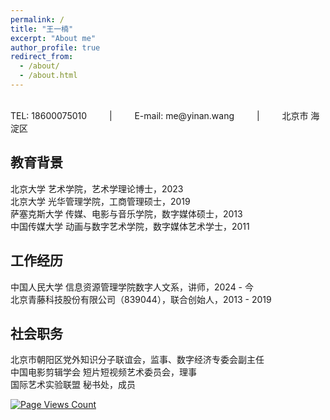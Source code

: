 ```yaml
---
permalink: /
title: "王一楠"
excerpt: "About me"
author_profile: true
redirect_from: 
  - /about/
  - /about.html
---
```

 <br/>
TEL: 18600075010  &emsp;&emsp;  |  &emsp;&emsp;  E-mail: me@yinan.wang  &emsp;&emsp;  |   &emsp;&emsp; 北京市 海淀区

## 教育背景
北京大学 艺术学院，艺术学理论博士，2023<br/>
北京大学 光华管理学院，工商管理硕士，2019<br/>
萨塞克斯大学 传媒、电影与音乐学院，数字媒体硕士，2013<br/>
中国传媒大学 动画与数字艺术学院，数字媒体艺术学士，2011<br/>

## 工作经历
中国人民大学 信息资源管理学院数字人文系，讲师，2024 - 今<br/>
北京青藤科技股份有限公司（839044），联合创始人，2013 - 2019<br/>

## 社会职务
北京市朝阳区党外知识分子联谊会，监事、数字经济专委会副主任<br/>
中国电影剪辑学会 短片短视频艺术委员会，理事<br/>
国际艺术实验联盟 秘书处，成员<br/>

[![Page Views Count](https://badges.toozhao.com/badges/01GBQDECJK344TKGFA56YGYRHF/green.svg)](https://badges.toozhao.com/stats/01GBQDECJK344TKGFA56YGYRHF "Get your own page views count badge on badges.toozhao.com")
